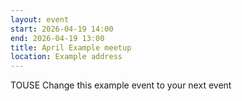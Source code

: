 ```yaml
---
layout: event
start: 2026-04-19 14:00
end: 2026-04-19 13:00
title: April Example meetup
location: Example address
---
```


TOUSE Change this example event to your next event
